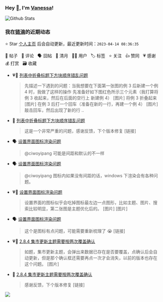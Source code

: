 ### Hey 👋, I'm [Vanessa](http://vanessa.b3log.org/)!

![Github Stats](https://github-readme-stats.vercel.app/api?username=Vanessa219&show_icons=true)

<!--events start -->

### 我在[链滴](https://ld246.com)的近期动态

⭐️ Star [个人主页](https://github.com/Vanessa219/Vanessa219) 后会自动更新，最近更新时间：`2023-04-14 08:36:35`

📝 帖子 &nbsp; 💬 评论 &nbsp; 🗣 回帖 &nbsp; 🌙 清月 &nbsp; 👨‍💻 用户 &nbsp; 🏷️ 标签 &nbsp; ⭐️ 关注 &nbsp; 👍 赞同 &nbsp; 💗 感谢 &nbsp; 💰 打赏 &nbsp; 🗃 收藏

* 💗📝 [列表中折叠标题下方块顺序错乱问题](https://ld246.com/article/1681376399679)

  > 先描述一下遇到的问题：当我想要在下面第一张图的例 3 后新建一个例 4 时，我做了这样的操作 先准备好如下图红色所示三个元素（我打算将例 3 收起来，然后在后面的空行上 新建例 4） [图片] 将例 3 折叠起来 [图片] 在例 3 后打一个回车（准备在新的一行，再建一个例 4） [图片] 敲击回车，然后出现了新的行  ..
* 💬 [列表中折叠标题下方块顺序错乱问题](https://ld246.com/article/1681376399679/comment/1681382501667#comments)

  > 这是一个非常严重的问题，感谢反馈，下个版本修复 [链接]
* 🗣 [设置界面图标渲染问题](https://ld246.com/article/1681316333041/comment/1681349201103#comments)

  > @ciwoyipang 可能是间距和默认的不一样
* 🗣 [设置界面图标渲染问题](https://ld246.com/article/1681316333041/comment/1681349201103#comments)

  > @ciwoyipang 图标内如果没有间距的话，windows 下渲染会有各种问题。
* 💗📝 [设置界面图标渲染问题](https://ld246.com/article/1681316333041)

  > 设置界面的图标似乎会吃掉图标最左边一点图形，比如主题、图片、搜索比较明显，第二张图是主题优化后的。 [图片] [图片]
* 🗣 [设置界面图标渲染问题](https://ld246.com/article/1681316333041/comment/1681349201103#comments)

  > 这个是图标有点问题，可能需要重新梳理了 😭 [链接]
* 💗📝 [2.8.4 集市更新主题需要按两次覆盖确认](https://ld246.com/article/1681314244850)

  > 如题，集市更新主题，会弹出来数据已存在是否要覆盖，点确认后会自动更新，但是那个确认框还需要再点一次才会消失，以前的版本也存在这个问题。 [图片]
* 💬 [2.8.4 集市更新主题需要按两次覆盖确认](https://ld246.com/article/1681314244850/comment/1681349038640#comments)

  > 感谢反馈，下个版本修复 [链接]


<!--events end -->

<a title="Hits" target="_blank" href="https://github.com/Vanessa219/Vanessa219"><img src="https://hits.b3log.org/Vanessa219/Vanessa219.svg"></a>
